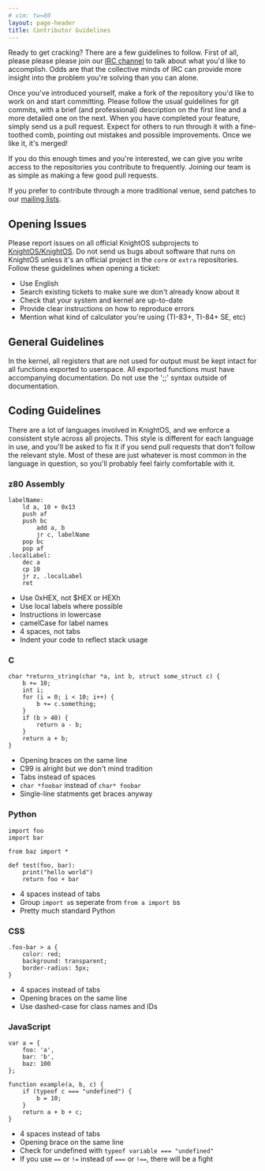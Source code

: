 ```yaml
---
# vim: tw=80
layout: page-header
title: Contributor Guidelines
---
```


Ready to get cracking? There are a few guidelines to follow. First of all,
please please please join our [IRC
channel](/irc) to talk about
what you'd like to accomplish. Odds are that the collective minds of IRC can
provide more insight into the problem you're solving than you can alone.

Once you've introduced yourself, make a fork of the repository you'd like to
work on and start committing. Please follow the usual guidelines for git
commits, with a brief (and professional) description on the first line and a
more detailed one on the next. When you have completed your feature, simply send
us a pull request. Expect for others to run through it with a fine-toothed comb,
pointing out mistakes and possible improvements. Once we like it, it's merged!

If you do this enough times and you're interested, we can give you write access
to the repositories you contribute to frequently. Joining our team is as simple
as making a few good pull requests.

If you prefer to contribute through a more traditional venue, send patches to
our [mailing lists](http://lists.sr.ht/~pixelherodev/knightos).

## Opening Issues

Please report issues on all official KnightOS subprojects to
[KnightOS/KnightOS](https://github.com/KnightOS/KnightOS/issues). Do not send us
bugs about software that runs on KnightOS unless it's an official project in the
`core` or `extra` repositories. Follow these guidelines when opening a ticket:

* Use English
* Search existing tickets to make sure we don't already know about it
* Check that your system and kernel are up-to-date
* Provide clear instructions on how to reproduce errors
* Mention what kind of calculator you're using (TI-83+, TI-84+ SE, etc)

## General Guidelines

In the kernel, all registers that are not used for output must be kept intact
for all functions exported to userspace. All exported functions must have
accompanying documentation. Do not use the ';;' syntax outside of documentation.

## Coding Guidelines

There are a lot of languages involved in KnightOS, and we enforce a consistent
style across all projects. This style is different for each language in use, and
you'll be asked to fix it if you send pull requests that don't follow the
relevant style. Most of these are just whatever is most common in the language
in question, so you'll probably feel fairly comfortable with it.

### z80 Assembly

    labelName:
        ld a, 10 + 0x13
        push af
        push bc
            add a, b
            jr c, labelName
        pop bc
        pop af
    .localLabel:
        dec a
        cp 10
        jr z, .localLabel
        ret

* Use 0xHEX, not $HEX or HEXh
* Use local labels where possible
* Instructions in lowercase
* camelCase for label names
* 4 spaces, not tabs
* Indent your code to reflect stack usage

### C

    char *returns_string(char *a, int b, struct some_struct c) {
    	b += 10;
    	int i;
    	for (i = 0; i < 10; i++) {
    		b += c.something;
    	}
    	if (b > 40) {
    		return a - b;
    	}
    	return a + b;
    }

* Opening braces on the same line
* C99 is alright but we don't mind tradition
* Tabs instead of spaces
* `char *foobar` instead of `char* foobar`
* Single-line statments get braces anyway

### Python

    import foo
    import bar

    from baz import *

    def test(foo, bar):
        print("hello world")
        return foo + bar

* 4 spaces instead of tabs
* Group `import a`s seperate from `from a import b`s
* Pretty much standard Python

### CSS

    .foo-bar > a {
        color: red;
        background: transparent;
        border-radius: 5px;
    }

* 4 spaces instead of tabs
* Opening braces on the same line
* Use dashed-case for class names and IDs

### JavaScript

    var a = {
        foo: 'a',
        bar: 'b',
        baz: 100
    };

    function example(a, b, c) {
        if (typeof c === "undefined") {
            b = 10;
        }
        return a + b + c;
    }

* 4 spaces instead of tabs
* Opening brace on the same line
* Check for undefined with `typeof variable === "undefined"`
* If you use `==` or `!=` instead of `===` or `!==`, there will be a fight
